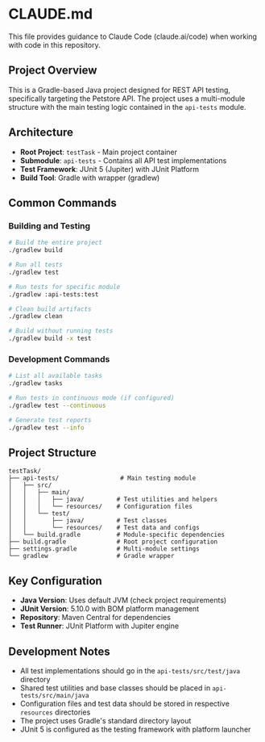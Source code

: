# CLAUDE.md

This file provides guidance to Claude Code (claude.ai/code) when working with code in this repository.

## Project Overview

This is a Gradle-based Java project designed for REST API testing, specifically targeting the Petstore API. The project uses a multi-module structure with the main testing logic contained in the `api-tests` module.

## Architecture

- **Root Project**: `testTask` - Main project container
- **Submodule**: `api-tests` - Contains all API test implementations
- **Test Framework**: JUnit 5 (Jupiter) with JUnit Platform
- **Build Tool**: Gradle with wrapper (gradlew)

## Common Commands

### Building and Testing
```bash
# Build the entire project
./gradlew build

# Run all tests
./gradlew test

# Run tests for specific module
./gradlew :api-tests:test

# Clean build artifacts
./gradlew clean

# Build without running tests
./gradlew build -x test
```

### Development Commands
```bash
# List all available tasks
./gradlew tasks

# Run tests in continuous mode (if configured)
./gradlew test --continuous

# Generate test reports
./gradlew test --info
```

## Project Structure

```
testTask/
├── api-tests/                 # Main testing module
│   ├── src/
│   │   ├── main/
│   │   │   ├── java/         # Test utilities and helpers
│   │   │   └── resources/    # Configuration files
│   │   └── test/
│   │       ├── java/         # Test classes
│   │       └── resources/    # Test data and configs
│   └── build.gradle          # Module-specific dependencies
├── build.gradle              # Root project configuration
├── settings.gradle           # Multi-module settings
└── gradlew                   # Gradle wrapper
```

## Key Configuration

- **Java Version**: Uses default JVM (check project requirements)
- **JUnit Version**: 5.10.0 with BOM platform management
- **Repository**: Maven Central for dependencies
- **Test Runner**: JUnit Platform with Jupiter engine

## Development Notes

- All test implementations should go in the `api-tests/src/test/java` directory
- Shared test utilities and base classes should be placed in `api-tests/src/main/java`
- Configuration files and test data should be stored in respective `resources` directories
- The project uses Gradle's standard directory layout
- JUnit 5 is configured as the testing framework with platform launcher
